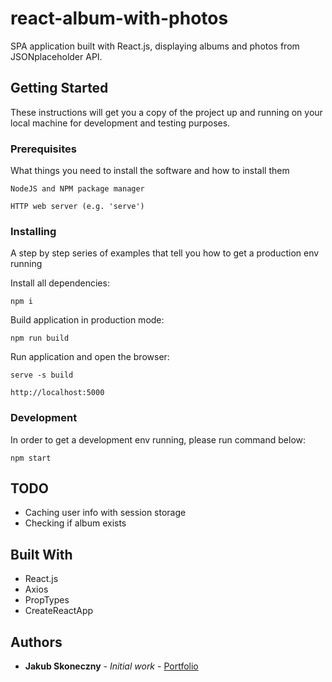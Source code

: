 # react-album-with-photos
SPA application built with React.js, displaying albums and photos from JSONplaceholder API.

## Getting Started

These instructions will get you a copy of the project up and running on your local machine for development and testing purposes.

### Prerequisites

What things you need to install the software and how to install them

```
NodeJS and NPM package manager

HTTP web server (e.g. 'serve')
```

### Installing

A step by step series of examples that tell you how to get a production env running

Install all dependencies:

```
npm i
```

Build application in production mode:
```
npm run build
```

Run application and open the browser:

```
serve -s build

http://localhost:5000
```

### Development

In order to get a development env running, please run command below:

```
npm start
```

## TODO

* Caching user info with session storage
* Checking if album exists


## Built With

* React.js
* Axios
* PropTypes
* CreateReactApp


## Authors

* **Jakub Skoneczny** - *Initial work* - [Portfolio](https://jskoneczny.pl)
